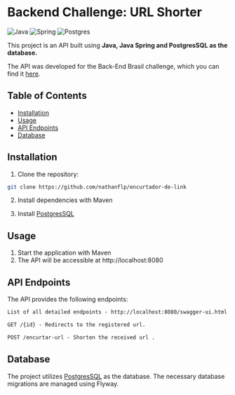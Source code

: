 
# Backend Challenge: URL Shorter

![Java](https://img.shields.io/badge/java-%23ED8B00.svg?style=for-the-badge&logo=openjdk&logoColor=white)
![Spring](https://img.shields.io/badge/spring-%236DB33F.svg?style=for-the-badge&logo=spring&logoColor=white)
![Postgres](https://img.shields.io/badge/postgres-%23316192.svg?style=for-the-badge&logo=postgresql&logoColor=white)

This project is an API built using **Java, Java Spring and PostgresSQL as the database.**

The API was developed for the Back-End Brasil challenge, which you can find it [here](https://github.com/backend-br/desafios/blob/master/url-shortener/PROBLEM.md).

## Table of Contents

- [Installation](#installation)
- [Usage](#usage)
- [API Endpoints](#api-endpoints)
- [Database](#database)

## Installation

1. Clone the repository:

```bash
git clone https://github.com/nathanflp/encurtador-de-link
```

2. Install dependencies with Maven

3. Install [PostgresSQL](https://www.postgresql.org/)

## Usage

1. Start the application with Maven
2. The API will be accessible at http://localhost:8080


## API Endpoints
The API provides the following endpoints:

```markdown
List of all detailed endpoints - http://localhost:8080/swagger-ui.html

GET /{id} - Redirects to the registered url.

POST /encurtar-url - Shorten the received url .

```

## Database
The project utilizes [PostgresSQL](https://www.postgresql.org/) as the database. The necessary database migrations are managed using Flyway.
